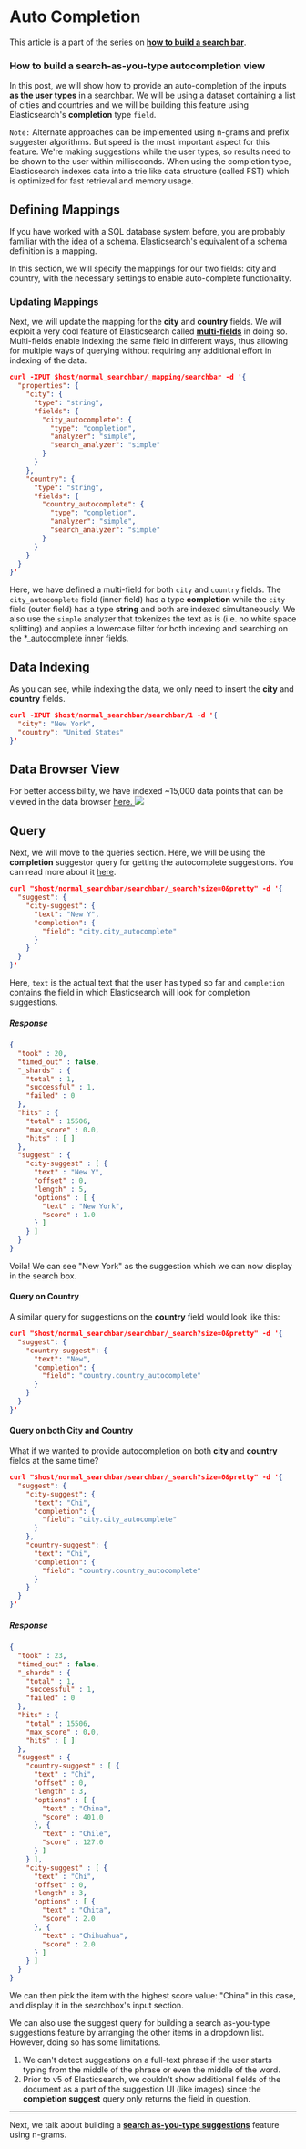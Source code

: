 # Auto Completion

This article is a part of the series on [**how to build a search bar**](https://appbaseio.gitbooks.io/esc/content/searchbar/introduction.html).

### How to build a search-as-you-type autocompletion view

In this post, we will show how to provide an auto-completion of the inputs **as the user types** in a searchbar. We will be using a dataset containing a list of cities and countries and we will be building this feature using Elasticsearch's **completion** type `field`.

`Note:` Alternate approaches can be implemented using n-grams and prefix suggester algorithms. But speed is the most important aspect for this feature. We're making suggestions while the user types, so results need to be shown to the user within milliseconds. When using the completion type, Elasticsearch indexes data into a trie like data structure \(called FST\) which is optimized for fast retrieval and memory usage.

## Defining Mappings

If you have worked with a SQL database system before, you are probably familiar with the idea of a schema. Elasticsearch's equivalent of a schema definition is a mapping.

In this section, we will specify the mappings for our two fields: city and country, with the necessary settings to enable auto-complete functionality.

### Updating Mappings

Next, we will update the mapping for the **city** and **country** fields. We will exploit a very cool feature of Elasticsearch called [**multi-fields**](https://www.elastic.co/guide/en/elasticsearch/reference/current/multi-fields.html) in doing so. Multi-fields enable indexing the same field in different ways, thus allowing for multiple ways of querying without requiring any additional effort in indexing of the data.

```json
curl -XPUT $host/normal_searchbar/_mapping/searchbar -d '{
  "properties": {
    "city": {
      "type": "string",
      "fields": {
        "city_autocomplete": {
          "type": "completion",
          "analyzer": "simple",
          "search_analyzer": "simple"
        }
      }
    },
    "country": {
      "type": "string",
      "fields": {
        "country_autocomplete": {
          "type": "completion",
          "analyzer": "simple",
          "search_analyzer": "simple"
        }
      }
    }
  }
}'
```

Here, we have defined a multi-field for both `city` and `country` fields. The `city_autocomplete` field \(inner field\) has a type **completion** while the `city` field \(outer field\) has a type **string** and both are indexed simultaneously. We also use the `simple` analyzer that tokenizes the text as is \(i.e. no white space splitting\) and applies a lowercase filter for both indexing and searching on the \*\_autocomplete inner fields.

## Data Indexing

As you can see, while indexing the data, we only need to insert the **city** and **country** fields.

```json
curl -XPUT $host/normal_searchbar/searchbar/1 -d '{
  "city": "New York",
  "country": "United States"
}'
```

## Data Browser View

For better accessibility, we have indexed ~15,000 data points that can be viewed in the data browser [here. ![](https://i.imgur.com/rHOEixS.png)](https://opensource.appbase.io/dejavu/live/#?input_state=XQAAAAJAAQAAAAAAAAA9iIqnY-B2BnTZGEQz6wkFsf75RGH_jHaI0iFldVUA8qAu_IuFdCiPbQoJXhucJFD7Tx0dCbrMnss3gpLkoGLSlzMWr0Rs78QzD1cInlCxvWqSgdLhvpBcAJW68g0Vhcn0xKzkLHaOzsy68EPdXOYucCl6c8hMMQXZU8RP8JPvBLWiIf_G_5CaVPuXWMq80wmLUMeKsvdkOKaDd_W7WG8h79UJXsBc9NLaRYY6oShMAY_3HGtH02SLYlH-N0ExeTsT43zTkU7dYN_iKMait_nJZcZyMo7hS57cbGA-YH7xF6hwJdNQpyaY-_RrAA)

## Query

Next, we will move to the queries section. Here, we will be using the **completion** suggestor query for getting the autocomplete suggestions. You can read more about it [here](https://www.elastic.co/guide/en/elasticsearch/reference/current/search-suggesters-completion.html).

```json
curl "$host/normal_searchbar/searchbar/_search?size=0&pretty" -d '{
  "suggest": {
    "city-suggest": {
      "text": "New Y",
      "completion": {
        "field": "city.city_autocomplete"
      }
    }
  }
}'
```

Here, `text` is the actual text that the user has typed so far and `completion` contains the field in which Elasticsearch will look for completion suggestions.

##### Response

```json
{
  "took" : 20,
  "timed_out" : false,
  "_shards" : {
    "total" : 1,
    "successful" : 1,
    "failed" : 0
  },
  "hits" : {
    "total" : 15506,
    "max_score" : 0.0,
    "hits" : [ ]
  },
  "suggest" : {
    "city-suggest" : [ {
      "text" : "New Y",
      "offset" : 0,
      "length" : 5,
      "options" : [ {
        "text" : "New York",
        "score" : 1.0
      } ]
    } ]
  }
}
```

Voila! We can see "New York" as the suggestion which we can now display in the search box.

#### Query on Country

A similar query for suggestions on the **country** field would look like this:

```json
curl "$host/normal_searchbar/searchbar/_search?size=0&pretty" -d '{
  "suggest": {
    "country-suggest": {
      "text": "New",
      "completion": {
        "field": "country.country_autocomplete"
      }
    }
  }
}'
```

#### Query on both City and Country

What if we wanted to provide autocompletion on both **city** and **country** fields at the same time?

```json
curl "$host/normal_searchbar/searchbar/_search?size=0&pretty" -d '{
  "suggest": {
    "city-suggest": {
      "text": "Chi",
      "completion": {
        "field": "city.city_autocomplete"
      }
    },
    "country-suggest": {
      "text": "Chi",
      "completion": {
        "field": "country.country_autocomplete"
      }
    }
  }
}'
```

##### Response

```json
{
  "took" : 23,
  "timed_out" : false,
  "_shards" : {
    "total" : 1,
    "successful" : 1,
    "failed" : 0
  },
  "hits" : {
    "total" : 15506,
    "max_score" : 0.0,
    "hits" : [ ]
  },
  "suggest" : {
    "country-suggest" : [ {
      "text" : "Chi",
      "offset" : 0,
      "length" : 3,
      "options" : [ {
        "text" : "China",
        "score" : 401.0
      }, {
        "text" : "Chile",
        "score" : 127.0
      } ]
    } ],
    "city-suggest" : [ {
      "text" : "Chi",
      "offset" : 0,
      "length" : 3,
      "options" : [ {
        "text" : "Chita",
        "score" : 2.0
      }, {
        "text" : "Chihuahua",
        "score" : 2.0
      } ]
    } ]
  }
}
```

We can then pick the item with the highest score value: "China" in this case, and display it in the searchbox's input section.

We can also use the suggest query for building a search as-you-type suggestions feature by arranging the other items in a dropdown list. However, doing so has some limitations.

1. We can't detect suggestions on a full-text phrase if the user starts typing from the middle of the phrase or even the middle of the word.
2. Prior to v5 of Elasticsearch, we couldn't show additional fields of the document as a part of the suggestion UI \(like images\) since the **completion suggest** query only returns the field in question.

---

Next, we talk about building a [**search as-you-type suggestions**](https://appbaseio.gitbooks.io/esc/content/searchbar/suggestions.html) feature using n-grams.


